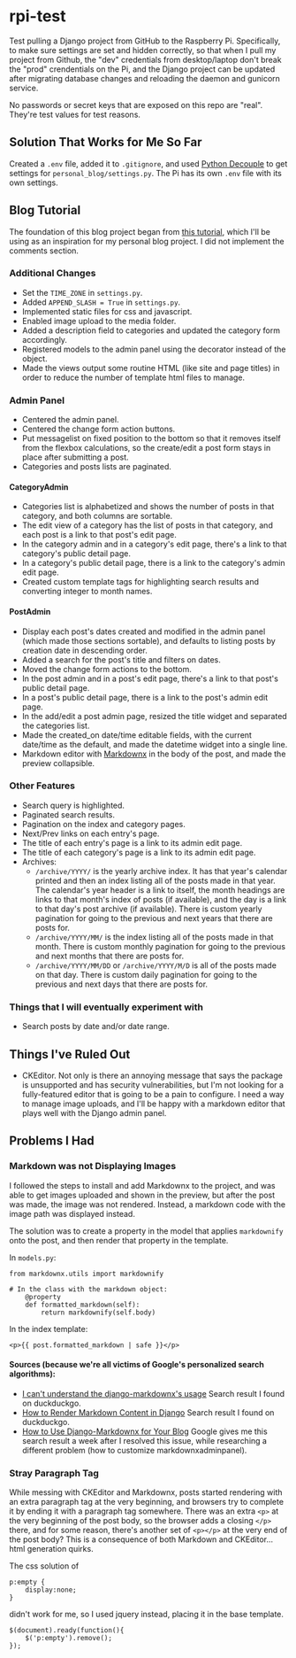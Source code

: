 # rpi-test

Test pulling a Django project from GitHub to the Raspberry Pi. Specifically, to make sure settings are set and hidden correctly, so that when I pull my project from Github, the "dev" credentials from desktop/laptop don't break the "prod" crendentials on the Pi, and the Django project can be updated after migrating database changes and reloading the daemon and gunicorn service.

No passwords or secret keys that are exposed on this repo are "real". They're test values for test reasons.

## Solution That Works for Me So Far

Created a `.env` file, added it to `.gitignore`, and used [Python Decouple](https://pypi.org/project/python-decouple/) to get settings for `personal_blog/settings.py`. The Pi has its own `.env` file with its own settings.

## Blog Tutorial

The foundation of this blog project began from [this tutorial](https://realpython.com/build-a-blog-from-scratch-django/#start-your-django-project), which I'll be using as an inspiration for my personal blog project. I did not implement the comments section.

### Additional Changes

* Set the `TIME_ZONE` in `settings.py`.
* Added `APPEND_SLASH = True` in `settings.py`.
* Implemented static files for css and javascript.
* Enabled image upload to the media folder.
* Added a description field to categories and updated the category form accordingly.
* Registered models to the admin panel using the decorator instead of the object.
* Made the views output some routine HTML (like site and page titles) in order to reduce the number of template html files to manage.

### Admin Panel

* Centered the admin panel.
* Centered the change form action buttons.
* Put messagelist on fixed position to the bottom so that it removes itself from the flexbox calculations, so the create/edit a post form stays in place after submitting a post.
* Categories and posts lists are paginated.

#### CategoryAdmin

* Categories list is alphabetized and shows the number of posts in that category, and both columns are sortable.
* The edit view of a category has the list of posts in that category, and each post is a link to that post's edit page.
* In the category admin and in a category's edit page, there's a link to that category's public detail page.
* In a category's public detail page, there is a link to the category's admin edit page.
* Created custom template tags for highlighting search results and converting integer to month names.

#### PostAdmin

* Display each post's dates created and modified in the admin panel (which made those sections sortable), and defaults to listing posts by creation date in descending order.
* Added a search for the post's title and filters on dates.
* Moved the change form actions to the bottom.
* In the post admin and in a post's edit page, there's a link to that post's public detail page.
* In a post's public detail page, there is a link to the post's admin edit page.
* In the add/edit a post admin page, resized the title widget and separated the categories list.
* Made the created_on date/time editable fields, with the current date/time as the default, and made the datetime widget into a single line.
* Markdown editor with [Markdownx](https://neutronx.github.io/django-markdownx/installation/) in the body of the post, and made the preview collapsible.

### Other Features

* Search query is highlighted.
* Paginated search results.
* Pagination on the index and category pages.
* Next/Prev links on each entry's page.
* The title of each entry's page is a link to its admin edit page.
* The title of each category's page is a link to its admin edit page.
* Archives:
    * `/archive/YYYY/` is the yearly archive index. It has that year's calendar printed and then an index listing all of the posts made in that year. The calendar's year header is a link to itself, the month headings are links to that month's index of posts (if available), and the day is a link to that day's post archive (if available). There is custom yearly pagination for going to the previous and next years that there are posts for.
    * `/archive/YYYY/MM/` is the index listing all of the posts made in that month. There is custom monthly pagination for going to the previous and next months that there are posts for.
    * `/archive/YYYY/MM/DD` or `/archive/YYYY/M/D` is all of the posts made on that day. There is custom daily pagination for going to the previous and next days that there are posts for.

### Things that I will eventually experiment with

* Search posts by date and/or date range.

## Things I've Ruled Out

* CKEditor. Not only is there an annoying message that says the package is unsupported and has security vulnerabilities, but I'm not looking for a fully-featured editor that is going to be a pain to configure. I need a way to manage image uploads, and I'll be happy with a markdown editor that plays well with the Django admin panel.

## Problems I Had

### Markdown was not Displaying Images

I followed the steps to install and add Markdownx to the project, and was able to get images uploaded and shown in the preview, but after the post was made, the image was not rendered. Instead, a markdown code with the image path was displayed instead.

The solution was to create a property in the model that applies `markdownify` onto the post, and then render that property in the template.

In `models.py`:

```
from markdownx.utils import markdownify

# In the class with the markdown object:
    @property
    def formatted_markdown(self):
        return markdownify(self.body)
```

In the index template:

```
<p>{{ post.formatted_markdown | safe }}</p>
```

#### Sources (because we're all victims of Google's personalized search algorithms):

* [I can't understand the django-markdownx's usage](https://stackoverflow.com/questions/42416123/i-cant-understand-the-django-markdownxs-usage/42418210#42418210) Search result I found on duckduckgo.
* [How to Render Markdown Content in Django](https://bastakiss.com/blog/django-6/how-to-render-markdown-content-in-django-388) Search result I found on duckduckgo.
* [How to Use Django-Markdownx for Your Blog](https://blog.existenceundefined.com/2023/07/test.html) Google gives me this search result a week after I resolved this issue, while researching a different problem (how to customize markdownxadminpanel).

### Stray Paragraph Tag

While messing with CKEditor and Markdownx, posts started rendering with an extra paragraph tag at the very beginning, and browsers try to complete it by ending it with a paragraph tag somewhere. There was an extra `<p>` at the very beginning of the post body, so the browser adds a closing `</p>` there, and for some reason, there's another set of `<p></p>` at the very end of the post body? This is a consequence of both Markdown and CKEditor... html generation quirks.

The css solution of

```
p:empty {
    display:none;
}
```

didn't work for me, so I used jquery instead, placing it in the base template.

```
$(document).ready(function(){
    $('p:empty').remove();
});
```
